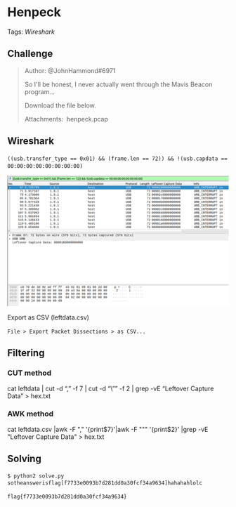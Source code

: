 # Henpeck

Tags: _Wireshark_

## Challenge

>Author: @JohnHammond#6971
>
>So I'll be honest, I never actually went through the Mavis Beacon program...
>
>Download the file below.
>
>Attachments:  henpeck.pcap

## Wireshark

`((usb.transfer_type == 0x01) && (frame.len == 72)) && !(usb.capdata == 00:00:00:00:00:00:00:00)`

![wireshark](wireshark.png)

Export as CSV  (leftdata.csv)

`File > Export Packet Dissections > as CSV...`

## Filtering

### CUT method

cat leftdata | cut -d “,” -f 7 | cut -d “\”” -f 2 | grep -vE “Leftover Capture Data” > hex.txt

### AWK method

cat leftdata.csv |awk -F "," '{print$7}'|awk -F "\"" '{print$2}' |grep -vE "Leftover Capture Data" > hex.txt

## Solving



```
$ python2 solve.py
sotheanswerisflag[f7733e0093b7d281dd0a30fcf34a9634]hahahahlolc
```

`flag{f7733e0093b7d281dd0a30fcf34a9634}`
